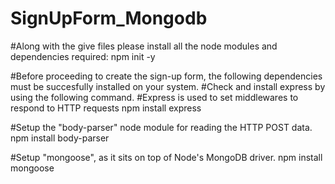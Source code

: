 # SignUpForm_Mongodb
#Along with the give files please install all the node modules and dependencies required:
npm init -y

#Before proceeding to create the sign-up form, the following dependencies must be succesfully installed on your system.
#Check and install express by using the following command.
#Express is used to set middlewares to respond to HTTP requests
npm install express

#Setup the "body-parser" node module for reading the HTTP POST data.
npm install body-parser 

#Setup "mongoose", as it sits on top of Node's MongoDB driver.
npm install mongoose

